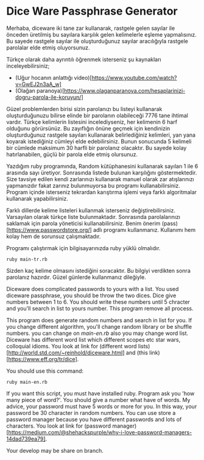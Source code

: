 # Dice Ware Passphrase Generator

Merhaba, diceware iki tane zar kullanarak, rastgele gelen sayılar ile önceden üretilmiş bu sayılara karşılık gelen kelimelerle eşleme yapmalısınız. Bu sayede rastgele sayılar ile oluşturduğunuz sayılar aracılığıyla rastgele parolalar elde etmiş oluyorsunuz.

Türkçe olarak daha ayrıntılı öğrenmek isterseniz şu kaynakları inceleyebilirsiniz;

+ (Uğur hocanın anlattığı video)[https://www.youtube.com/watch?v=GwEJ2n3aA_w]
+ (Olağan paranoya)[https://www.olaganparanoya.com/hesaplarinizi-dogru-parola-ile-koruyun/]

Güzel problemlerden birisi sizin parolanızı bu listeyi kullanarak oluşturduğunuzu bilirse elinde bir parolanın olabileceği 7776 tane ihtimal vardır. Türkçe kelimlerin listesini incelediyseniz, her kelimenin 6 harf olduğunu görürsünüz. Bu zayıflığın önüne geçmek için kendinizin oluşturduğunuz rastgele sayıları kullanarak belirlediğiniz kelimleri, yan yana koyarak istediğiniz cümleyi elde edebilirsiniz. Bunun sonucunda 5 kelimeli bir cümlede maksimum 30 harfli bir parolanız olacaktır. Bu sayede kolay hatırlanabilen, güçlü bir parola elde etmiş olursunuz.

Yazdığım ruby programında, Random kütüphanesini kullanarak sayıları 1 ile 6 arasında sayı üretiyor. Sonrasında listede bulunan karşılığını göstermektedir. Size tavsiye edilen kendi zarlarınızı kullanarak manuel olarak zar atışlarınızı yapmanızdır fakat zarınız bulunmuyorsa bu programı kullanabilirsiniz. Program içinde isterseniz tekrardan karıştırma işlemi veya farklı algoritmalar kullanarak yapabilirsiniz.

Farklı dillerde kelime listeleri kullanmak isterseniz değiştirebilirsiniz. Varsayılan olarak türkçe liste bulunmaktadır. Sonrasında parolalarınızı saklamak için parola yöneticisi kullanabilirsiniz. Benim önerim (pass)[https://www.passwordstore.org/] adlı programı kullanmanız. Kullanımı hem kolay hem de sorunsuz çalışmaktadır.

Programı çalıştırmak için bilgisayarınızda ruby yüklü olmalıdır.

```
ruby main-tr.rb
```

Sizden kaç kelime olmasını istediğini soracaktır. Bu bilgiyi verdikten sonra parolanız hazırdır. Güzel günlerde kullanmanız dileğiyle.


Diceware does complicated passwords to yours with a list. You used diceware passphrase, you should be throw the two dices. Dice give numbers between 1 to 6. You should write these numbers until 5 chracter and you'll search in list to yours number. This program remove all process.

This program does generate random numbers and search in list for you. If you change different algorithm, you'll change random library or be shuffle numbers. you can change on *main-en.rb* also you may change word list. Diceware has different word list which different scopes etc star wars, colloquial idioms. You look at link for (different word lists)[http://world.std.com/~reinhold/diceware.html] and (this link)[https://www.eff.org/tr/dice].



You should use this command:

```
ruby main-en.rb
```           

If you want this script, you must have installed ruby. Program ask you 'how many piece of word?'. You should give a number what have  of words. My advice, your password must have 5 words or more for you. In this way, your password be 30 character in random numbers. You can use store a password manager because you have different passwords and lots of characters. You look at link for (password manager)[https://medium.com/@shehackspurple/why-i-love-password-managers-14dad739ea79].


Your develop may be share on branch.
